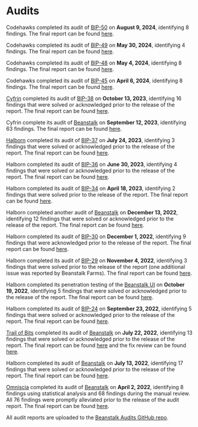 # Audits

Codehawks completed its audit of [BIP-50](https://github.com/BeanstalkFarms/Beanstalk-Audits/blob/main/beanstalk/08-09-24-bip-50-codehawks-report.md) on **August 9, 2024**, identifying 8 findings. The final report can be found [here](https://bean.money/08-09-24-bip-50-codehawks-report).

Codehawks completed its audit of [BIP-49](https://github.com/BeanstalkFarms/Beanstalk-Audits/blob/main/beanstalk/05-30-24-bip-49-codehawks-report.md) on **May 30, 2024**, identifying 4 findings. The final report can be found [here](https://bean.money/05-30-24-bip-49-codehawks-report).

Codehawks completed its audit of [BIP-48](https://bean.money/05-04-24-bip-48-codehawks-report) on **May 4, 2024**, identifying 8 findings. The final report can be found [here](https://www.codehawks.com/report/clsxlpte900074r5et7x6kh96).

Codehawks completed its audit of [BIP-45](https://github.com/BeanstalkFarms/Beanstalk-Audits/blob/main/beanstalk/04-06-24-bip-45-codehawks-report.md) on **April 6, 2024**, identifying 8 findings. The final report can be found [here](https://bean.money/04-06-24-bip-45-codehawks-report).

[Cyfrin](https://cyfrin.io/) completed its audit of [BIP-38](https://github.com/BeanstalkFarms/Beanstalk-Audits/blob/main/beanstalk/10-13-23-bip-38-cyfrin-report.pdf) on **October 13, 2023**, identifying 16 findings that were solved or acknowledged prior to the release of the report. The final report can be found [here](https://bean.money/10-13-23-bip-38-cyfrin-report).

Cyfrin complete its audit of [Beanstalk](https://github.com/BeanstalkFarms/Beanstalk-Audits/blob/main/beanstalk/09-12-23-cyfrin-report.pdf) on **September 12, 2023**, identifying 63 findings. The final report can be found [here](https://arweave.net/JQodlB-9fil-OWfWOwYy6Q8eqWITJXtyaN5z\_Anq1S0).

[Halborn](https://halborn.com/) completed its audit of [BIP-37](https://github.com/BeanstalkFarms/Beanstalk-Audits/blob/main/beanstalk/07-24-23-bip-37-halborn-report.pdf) on **July 24, 2023**, identifying 3 findings that were solved or acknowledged prior to the release of the report. The final report can be found [here](https://bean.money/07-24-23-bip-37-halborn-report).

Halborn completed its audit of [BIP-36](https://github.com/BeanstalkFarms/Beanstalk-Audits/blob/main/beanstalk/06-30-23-bip-36-halborn-report.pdf) on **June 30, 2023**, identifying 4 findings that were solved or acknowledged prior to the release of the report. The final report can be found [here](https://bean.money/06-30-23-bip-36-halborn-report).

Halborn completed its audit of [BIP-34](https://github.com/BeanstalkFarms/Beanstalk-Audits/blob/main/beanstalk/04-18-23-bip-34-halborn-report.pdf) on **April 18, 2023**, identifying 2 findings that were solved prior to the release of the report. The final report can be found [here](https://bean.money/04-18-23-bip-34-halborn-report).

Halborn completed another audit of [Beanstalk](https://github.com/BeanstalkFarms/Beanstalk-Audits/blob/main/beanstalk/12-13-22-halborn-report.pdf) on **December 13, 2022**, identifying 12 findings that were solved or acknowledged prior to the release of the report. The final report can be found [here](https://bean.money/12-13-22-halborn-report).

Halborn completed its audit of [BIP-30](https://github.com/BeanstalkFarms/Beanstalk-Governance-Proposals/blob/master/bip/bip-30-generalized-pipeline-permit.md) on **December 1, 2022**, identifying 9 findings that were acknowledged prior to the release of the report. The final report can be found [here](https://bean.money/12-01-22-bip-30-halborn-report).

Halborn completed its audit of [BIP-29](https://github.com/BeanstalkFarms/Beanstalk-Governance-Proposals/blob/master/bip/bip-29-pod-market-price-functions.md) on **November 4, 2022**, identifying 3 findings that were solved prior to the release of the report (one additional issue was reported by Beanstalk Farms). The final report can be found [here](https://bean.money/11-04-22-bip-29-halborn-report).

Halborn completed its penetration testing of the [Beanstalk UI](https://app.bean.money/) on **October 19, 2022**, identifying 5 findings that were solved or acknowledged prior to the release of the report. The final report can be found [here](https://bean.money/10-19-22-beanstalk-ui-halborn-report).

Halborn completed its audit of [BIP-24](https://github.com/BeanstalkFarms/Beanstalk-Governance-Proposals/blob/master/bip/bip-24-fungible-bdv-support.md) on **September 23, 2022**, identifying 5 findings that were solved or acknowledged prior to the release of the report. The final report can be found [here](https://bean.money/09-23-22-bip-24-halborn-report).

[Trail of Bits](https://www.trailofbits.com/) completed its audit of [Beanstalk](https://github.com/BeanstalkFarms/Beanstalk-Audits/blob/main/beanstalk/07-22-22-tob-report.pdf) on **July 22, 2022**, identifying 13 findings that were solved or acknowledged prior to the release of the report. The final report can be found [here](https://bean.money/07-22-22-tob-report) and the fix review can be found [here](https://bean.money/07-22-22-tob-fix-review).

Halborn completed its audit of [Beanstalk](https://github.com/BeanstalkFarms/Beanstalk-Audits/blob/main/beanstalk/07-13-22-halborn-report.pdf) on **July 13, 2022**, identifying 17 findings that were solved or acknowledged prior to the release of the report. The final report can be found [here](https://bean.money/07-13-22-halborn-report).

[Omniscia](https://omniscia.io/) completed its audit of [Beanstalk](https://github.com/BeanstalkFarms/Beanstalk-Audits/blob/main/beanstalk/04-02-22-omniscia-report.md) on **April 2, 2022**, identifying 8 findings using statistical analysis and 68 findings during the manual review. All 76 findings were promptly alleviated prior to the release of the audit report. The final report can be found [here](https://bean.money/04-02-22-omniscia-report).

All audit reports are uploaded to the [Beanstalk Audits GitHub repo](https://github.com/BeanstalkFarms/Beanstalk-Audits).
